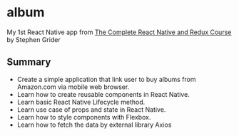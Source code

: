 # album

My 1st React Native app from [The Complete React Native and Redux Course](https://www.udemy.com/the-complete-react-native-and-redux-course)
by Stephen Grider

## Summary

+ Create a simple application that link user to buy albums from Amazon.com via mobile web browser.
+ Learn how to create reusable components in React Native.
+ Learn basic React Native Lifecycle method.
+ Learn use case of props and state in React Native.
+ Learn how to style components with Flexbox.
+ Learn how to fetch the data by external library Axios

